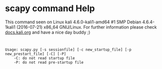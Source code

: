 # scapy command Help

 This command seen on Linux kali 4.6.0-kali1-amd64 #1 SMP Debian 4.6.4-1kali1 (2016-07-21) x86_64 GNU/Linux. For further information please check [docs.kali.org](docs.kali.org) and have a nice day buddy ;) 

~~~


Usage: scapy.py [-s sessionfile] [-c new_startup_file] [-p new_prestart_file] [-C] [-P]
    -C: do not read startup file
    -P: do not read pre-startup file

~~~
